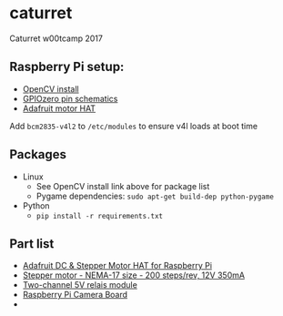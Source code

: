 # caturret
Caturret w00tcamp 2017

## Raspberry Pi setup:

- [OpenCV install](https://www.pyimagesearch.com/2017/09/04/raspbian-stretch-install-opencv-3-python-on-your-raspberry-pi/)
- [GPIOzero pin schematics](https://gpiozero.readthedocs.io/en/stable/recipes.html#module-gpiozero)
- [Adafruit motor HAT](https://learn.adafruit.com/adafruit-dc-and-stepper-motor-hat-for-raspberry-pi/overview)

Add `bcm2835-v4l2` to `/etc/modules` to ensure v4l loads at boot time


## Packages
- Linux
  - See OpenCV install link above for package list
  - Pygame dependencies: `sudo apt-get build-dep python-pygame`
- Python
  - `pip install -r requirements.txt`

## Part list

- [Adafruit DC & Stepper Motor HAT for Raspberry Pi](https://www.adafruit.com/product/2348)
- [Stepper motor - NEMA-17 size - 200 steps/rev, 12V 350mA](https://www.adafruit.com/product/324)
- [Two-channel 5V relais module](https://www.kiwi-electronics.nl/tweekanaals-relais-module-5v)
- [Raspberry Pi Camera Board](https://www.adafruit.com/product/3099)
- 